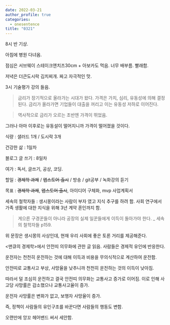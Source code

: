 ```yaml
---
date: 2022-03-21
author_profile: true
categories:
  - onesentence
title: "0321"
---
```


8시 반 기상.

아침에 병원 다녀옴.

점심은 서브웨이 스테이크앤치즈30cm + 아보카도 먹음. 너무 배부름. 빨래함.

저녁은 더큰도시락 김치찌개. 짜고 자극적인 맛.



3시 기술평가 강의 들음.

> 금리가 장기적으로 올라가는 시대가 왔다. 가격은 가치, 심리, 유동성에 의해 결정된다. 금리가 올라가면 기업들이 대출을 꺼리고 이는 유동성 저하로 이어진다. 

> 역사적으로 금리가 오르는 초반엔 가격이 뛰었음. 

그러나 아마 이후로는 유동설이 떨어지니까 가격이 떨어졌을 것이다.



식량 : 샐러드 1개 / 도시락 3개

건강한 삶 : 1일차 

블로그 글 쓰기 : 8일차

여가 : 독서, 글쓰기, 공상, 코딩.

할일 : ~~경제학 과제~~ / ~~앱스토어 출시~~ / 방송 / git공부 / 녹화강의 듣기

목표 : ~~경제학 과제~~, ~~앱스토어 출시~~, 아이디어 구체화, mvp 사업계획서 



세속의 철학자들 : 생시몽이라는 사람이 부자 였고 지식 추구를 하려 함. 사회 연구에서 가족 생활에 대한 지식을 위해 3년 계약 혼인까지 함.

> 게으른 구경꾼들이 아니라 공장의 실제 일꾼들에게 이득이 돌아가야 한다. _ 세속의 철학자들 p159. 

위 문장은 생시몽의 사상인데, 현재 우리 사회에 좋은 토론 거리를 제공해준다.



<맨큐의 경제학>에서 안전띠 의무화에 관한 글 읽음. 사람들은 경제적 유인에 반응한다.

운전자는 천천히 운전하는 것에 대해 이득과 비용을 무의식적으로 계산하여 운전함.

안전띠로 교통사고 부상, 사망율을 낮추니까 천천히 운전하는 것의 이득이 낮아짐.

따라서 덜 조심히 운전하고 결국 안전띠 의무화는 교통사고 증가로 이어짐. 이로 인해 사고당 사망률은 감소했으나 교통사고율이 증가.

운전자 사망률은 변화가 없고, 보행자 사망율이 증가.

즉, 정책이 사람들의 유인구조를 바꾼다면 사람들의 행동도 변함.



오랜만에 앙꼬 헤어밴드 써서 세안함.